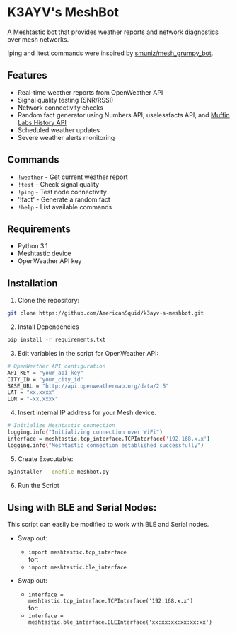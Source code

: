 # K3AYV's MeshBot

A Meshtastic bot that provides weather reports and network diagnostics over mesh networks. 

!ping and !test commands were inspired by [smuniz/mesh_grumpy_bot](https://github.com/smuniz/mesh_grumpy_bot).

## Features

- Real-time weather reports from OpenWeather API
- Signal quality testing (SNR/RSSI)
- Network connectivity checks
- Random fact generator using Numbers API, uselessfacts API, and [Muffin Labs History API](https://github.com/muffinista/really-simple-history-api)
- Scheduled weather updates
- Severe weather alerts monitoring

## Commands

- `!weather` - Get current weather report
- `!test` - Check signal quality
- `!ping` - Test node connectivity
- '!fact' - Generate a random fact
- `!help` - List available commands

## Requirements

- Python 3.1
- Meshtastic device
- OpenWeather API key

## Installation

1. Clone the repository:
```bash
git clone https://github.com/AmericanSquid/k3ayv-s-meshbot.git
```

2. Install Dependencies
```bash
pip install -r requirements.txt
```

3. Edit variables in the script for OpenWeather API:
```bash
# OpenWeather API configuration
API_KEY = "your_api_key"
CITY_ID = "your_city_id"
BASE_URL = "http://api.openweathermap.org/data/2.5"
LAT = "xx.xxxx"
LON = "-xx.xxxx"
```

4. Insert internal IP address for your Mesh device.
```bash
# Initialize Meshtastic connection
logging.info("Initializing connection over WiFi")
interface = meshtastic.tcp_interface.TCPInterface('192.168.x.x')
logging.info("Meshtastic connection established successfully")
```

5. Create Executable:
```bash
pyinstaller --onefile meshbot.py
```

6. Run the Script

## Using with BLE and Serial Nodes:

This script can easily be modified to work with BLE and Serial nodes.

- Swap out:
  - `import meshtastic.tcp_interface`\
  for:
  - `import meshtastic.ble_interface`

- Swap out:
  - `interface = meshtastic.tcp_interface.TCPInterface('192.168.x.x')`\
  for:
  - `interface = meshtastic.ble_interface.BLEInterface('xx:xx:xx:xx:xx:xx')`
